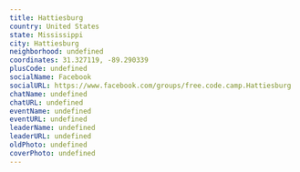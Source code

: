 ```yaml
---
title: Hattiesburg
country: United States
state: Mississippi
city: Hattiesburg
neighborhood: undefined
coordinates: 31.327119, -89.290339
plusCode: undefined
socialName: Facebook
socialURL: https://www.facebook.com/groups/free.code.camp.Hattiesburg
chatName: undefined
chatURL: undefined
eventName: undefined
eventURL: undefined
leaderName: undefined
leaderURL: undefined
oldPhoto: undefined
coverPhoto: undefined
---
```

